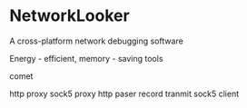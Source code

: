 # NetworkLooker
A cross-platform network debugging software

Energy - efficient, memory - saving tools

comet

http proxy
sock5 proxy
http paser
record
tranmit
sock5 client
